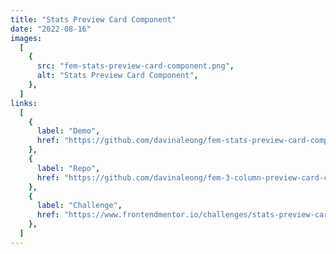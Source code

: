 ```yaml
---
title: "Stats Preview Card Component"
date: "2022-08-16"
images:
  [
    {
      src: "fem-stats-preview-card-component.png",
      alt: "Stats Preview Card Component",
    },
  ]
links:
  [
    {
      label: "Demo",
      href: "https://github.com/davinaleong/fem-stats-preview-card-component",
    },
    {
      label: "Repo",
      href: "https://github.com/davinaleong/fem-3-column-preview-card-component",
    },
    {
      label: "Challenge",
      href: "https://www.frontendmentor.io/challenges/stats-preview-card-component-8JqbgoU62",
    },
  ]
---
```

